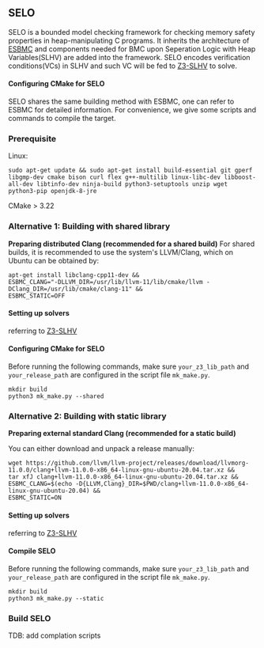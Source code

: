 ## SELO

SELO is a bounded model checking framework for checking memory safety properties in heap-manipulating C programs.
It inherits the architecture of [ESBMC](https://github.com/esbmc/esbmc) and components needed for BMC upon  Seperation Logic with Heap Variables(SLHV) are added into the framework.
SELO encodes verification conditions(VCs) in SLHV and such VC will be fed to [Z3-SLHV](https://anonymous.4open.science/r/Z3-SLHV) to solve.

#### Configuring CMake for SELO

SELO shares the same building method with ESBMC, one can refer to ESBMC for detailed information. 
For convenience, we give some scripts and commands to compile the target.
### Prerequisite
Linux:
```
sudo apt-get update && sudo apt-get install build-essential git gperf libgmp-dev cmake bison curl flex g++-multilib linux-libc-dev libboost-all-dev libtinfo-dev ninja-build python3-setuptools unzip wget python3-pip openjdk-8-jre
```
CMake > 3.22

### Alternative 1: Building with shared library
**Preparing distributed Clang (recommended for a shared build)**
For shared builds, it is recommended to use the system's LLVM/Clang, which on Ubuntu can be obtained by:
```
apt-get install libclang-cpp11-dev &&
ESBMC_CLANG="-DLLVM_DIR=/usr/lib/llvm-11/lib/cmake/llvm -DClang_DIR=/usr/lib/cmake/clang-11" &&
ESBMC_STATIC=OFF
```
#### Setting up solvers
referring to [Z3-SLHV](https://anonymous.4open.science/r/Z3-SLHV)

#### Configuring CMake for SELO
Before running the following commands, make sure ```your_z3_lib_path``` and ```your_release_path``` are configured in the script file ```mk_make.py```.
```
mkdir build
python3 mk_make.py --shared
```

### Alternative 2: Building with static library

**Preparing external standard Clang (recommended for a static build)**

You can either download and unpack a release manually:
```
wget https://github.com/llvm/llvm-project/releases/download/llvmorg-11.0.0/clang+llvm-11.0.0-x86_64-linux-gnu-ubuntu-20.04.tar.xz &&
tar xfJ clang+llvm-11.0.0-x86_64-linux-gnu-ubuntu-20.04.tar.xz &&
ESBMC_CLANG=$(echo -D{LLVM,Clang}_DIR=$PWD/clang+llvm-11.0.0-x86_64-linux-gnu-ubuntu-20.04) &&
ESBMC_STATIC=ON
```
#### Setting up solvers
referring to [Z3-SLHV](https://anonymous.4open.science/r/Z3-SLHV)

#### Compile SELO
Before running the following commands, make sure ```your_z3_lib_path``` and ```your_release_path``` are configured in the script file ```mk_make.py```.
```
mkdir build
python3 mk_make.py --static
```

### Build SELO
TDB: add complation scripts

